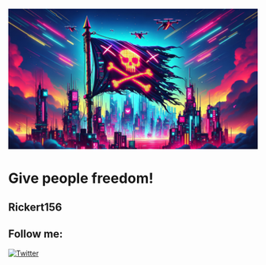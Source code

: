 ![Header](https://github.com/rickert156/rickert156/blob/main/assets/header.jpg)

# Give people freedom!
## Rickert156

## Follow me:
<p align="left">
  <a href="https://twitter.com/Rickert156">
    <img src="https://img.shields.io/badge/-Twitter-000?style=for-the-badge&logo=Twitter&logoColor=1DA1F2" alt="Twitter"/>
  </a>
</p>
